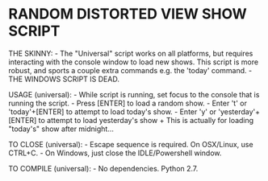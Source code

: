 # RANDOM DISTORTED VIEW SHOW SCRIPT

THE SKINNY:
	- The "Universal" script works on all platforms, but requires interacting with the console window to load new shows. This script is more robust, and sports a couple extra commands e.g. the 'today' command.
	- THE WINDOWS SCRIPT IS DEAD.

USAGE (universal):
	- While script is running, set focus to the console that is running the script.
	- Press [ENTER] to load a random show.
	- Enter 't' or 'today'+[ENTER] to attempt to load today's show.
	- Enter 'y' or 'yesterday'+[ENTER] to attempt to load yesterday's show
		+ This is actually for loading "today's" show after midnight...

TO CLOSE (universal):
	- Escape sequence is required. On OSX/Linux, use CTRL+C.
	- On Windows, just close the IDLE/Powershell window.

TO COMPILE (universal):
	- No dependencies. Python 2.7.
